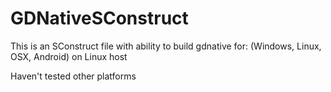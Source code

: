 # GDNativeSConstruct
This is an SConstruct file with ability to build gdnative for: (Windows, Linux, OSX, Android) on Linux host

Haven't tested other platforms
